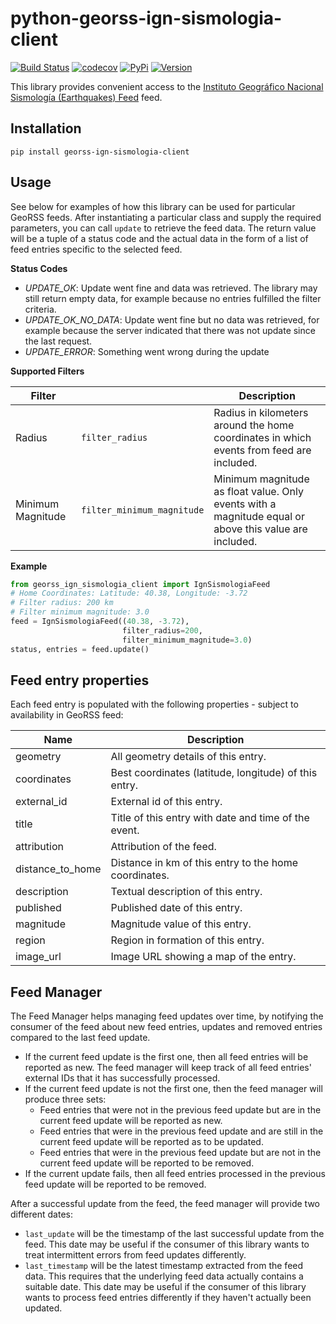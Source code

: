 # python-georss-ign-sismologia-client

[![Build Status](https://img.shields.io/github/actions/workflow/status/exxamalte/python-georss-ign-sismologia-client/ci.yaml)](https://github.com/exxamalte/python-georss-ign-sismologia-client/actions/workflows/ci.yaml)
[![codecov](https://codecov.io/gh/exxamalte/python-georss-ign-sismologia-client/branch/master/graph/badge.svg?token=FL77ISIDZ3)](https://codecov.io/gh/exxamalte/python-georss-ign-sismologia-client)
[![PyPi](https://img.shields.io/pypi/v/georss-ign-sismologia-client.svg)](https://pypi.python.org/pypi/georss-ign-sismologia-client)
[![Version](https://img.shields.io/pypi/pyversions/georss-ign-sismologia-client.svg)](https://pypi.python.org/pypi/georss-ign-sismologia-client)

This library provides convenient access to the 
[Instituto Geográfico Nacional Sismología (Earthquakes) Feed](http://www.ign.es/) 
feed.

## Installation
`pip install georss-ign-sismologia-client`

## Usage
See below for examples of how this library can be used for particular GeoRSS 
feeds. After instantiating a particular class and supply the required 
parameters, you can call `update` to retrieve the feed data. The return value 
will be a tuple of a status code and the actual data in the form of a list of 
feed entries specific to the selected feed.

**Status Codes**
* _UPDATE_OK_: Update went fine and data was retrieved. The library may still return empty data, for example because no entries fulfilled the filter criteria.
* _UPDATE_OK_NO_DATA_: Update went fine but no data was retrieved, for example because the server indicated that there was not update since the last request.
* _UPDATE_ERROR_: Something went wrong during the update

**Supported Filters**

| Filter            |                            | Description |
|-------------------|----------------------------|-------------|
| Radius            | `filter_radius`            | Radius in kilometers around the home coordinates in which events from feed are included. |
| Minimum Magnitude | `filter_minimum_magnitude` | Minimum magnitude as float value. Only events with a magnitude equal or above this value are included. |

**Example**
```python
from georss_ign_sismologia_client import IgnSismologiaFeed
# Home Coordinates: Latitude: 40.38, Longitude: -3.72
# Filter radius: 200 km
# Filter minimum magnitude: 3.0
feed = IgnSismologiaFeed((40.38, -3.72), 
                         filter_radius=200,
                         filter_minimum_magnitude=3.0)
status, entries = feed.update()
```

## Feed entry properties
Each feed entry is populated with the following properties - subject to 
availability in GeoRSS feed:

| Name             | Description                                               |
|------------------|-----------------------------------------------------------|
| geometry         | All geometry details of this entry.                       |
| coordinates      | Best coordinates (latitude, longitude) of this entry.     |
| external_id      | External id of this entry.                                |
| title            | Title of this entry with date and time of the event.      |
| attribution      | Attribution of the feed.                                  |
| distance_to_home | Distance in km of this entry to the home coordinates.     |
| description      | Textual description of this entry.                               |
| published        | Published date of this entry.                             |
| magnitude        | Magnitude value of this entry.                            |
| region           | Region in formation of this entry.                        |
| image_url        | Image URL showing a map of the entry.                     |

## Feed Manager

The Feed Manager helps managing feed updates over time, by notifying the 
consumer of the feed about new feed entries, updates and removed entries 
compared to the last feed update.

* If the current feed update is the first one, then all feed entries will be 
  reported as new. The feed manager will keep track of all feed entries' 
  external IDs that it has successfully processed.
* If the current feed update is not the first one, then the feed manager will 
  produce three sets:
  * Feed entries that were not in the previous feed update but are in the 
    current feed update will be reported as new.
  * Feed entries that were in the previous feed update and are still in the 
    current feed update will be reported as to be updated.
  * Feed entries that were in the previous feed update but are not in the 
    current feed update will be reported to be removed.
* If the current update fails, then all feed entries processed in the previous
  feed update will be reported to be removed.

After a successful update from the feed, the feed manager will provide two
different dates:

* `last_update` will be the timestamp of the last successful update from the
  feed. This date may be useful if the consumer of this library wants to
  treat intermittent errors from feed updates differently.
* `last_timestamp` will be the latest timestamp extracted from the feed data. 
  This requires that the underlying feed data actually contains a suitable 
  date. This date may be useful if the consumer of this library wants to 
  process feed entries differently if they haven't actually been updated.

